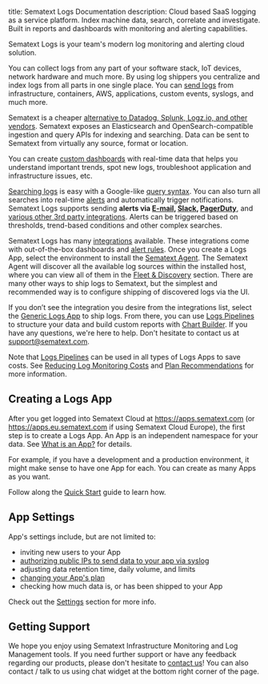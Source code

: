 title: Sematext Logs Documentation
description:  Cloud based SaaS logging as a service platform. Index machine data, search, correlate and investigate. Built in reports and dashboards with monitoring and alerting capabilities.

Sematext Logs is your team's modern log monitoring and alerting cloud solution.

You can collect logs from any part of your software stack, IoT devices, network hardware and much more. By using log shippers you centralize and index logs from all parts in one single place.  You can [send logs](../logs/sending-log-events/) from infrastructure, containers, AWS, applications, custom events, syslogs, and much more.

Sematext is a cheaper [alternative to Datadog, Splunk, Logz.io, and other vendors](https://sematext.com/resources/industry-comparisons/). Sematext exposes an Elasticsearch and OpenSearch-compatible ingestion and query APIs for indexing and searching. Data can be sent to Sematext from virtually any source, format or location.

You can create [custom dashboards](../dashboards) with real-time data that helps you understand important trends, spot new logs, troubleshoot application and infrastructure issues, etc.

[Searching logs](./searching-log-events/) is easy with a Google-like [query syntax](./search-syntax). You can also turn all searches into real-time [alerts](../alerts/) and automatically trigger notifications. Sematext Logs supports sending **alerts via [E-mail](https://sematext.com/docs/integration/alerts-email-integration/), [Slack](https://sematext.com/docs/integration/alerts-slack-integration/), [PagerDuty](https://sematext.com/docs/integration/alerts-pagerduty-integration/)**, and [various other 3rd party integrations](https://sematext.com/docs/integration/#alerts-notifications). Alerts can be triggered based on thresholds, trend-based conditions and other complex searches.

Sematext Logs has many [integrations](https://sematext.com/docs/integration/) available. These integrations come with out-of-the-box dashboards and [alert rules](https://sematext.com/docs/guide/alerts-guide/). Once you create a Logs App, select the environment to install the [Sematext Agent](https://sematext.com/docs/agents/sematext-agent/). The Sematext Agent will discover all the available log sources within the installed host, where you can view all of them in the [Fleet & Discovery](https://sematext.com/docs/logs/discovery/intro/) section. There are many other ways to ship logs to Sematext, but the simplest and recommended way is to configure shipping of discovered logs via the UI.

If you don’t see the integration you desire from the integrations list, select the [Generic Logs App](https://sematext.com/docs/integration/generic-logs-integration/) to ship logs. From there, you can use [Logs Pipelines](https://sematext.com/docs/logs/pipelines/) to structure your data and build custom reports with [Chart Builder](https://sematext.com/docs/dashboards/chart-builder/). If you have any questions, we're here to help. Don't hesitate to contact us at support@sematext.com.

Note that [Logs Pipelines](https://sematext.com/docs/logs/pipelines/) can be used in all types of Logs Apps to save costs. See [Reducing Log Monitoring Costs](https://sematext.com/docs/logs/reduce-costs-with-pipelines/) and [Plan Recommendations](https://sematext.com/docs/logs/plan-recommendations/) for more information.

## Creating a Logs App

After you get logged into Sematext Cloud at <https://apps.sematext.com> (or <https://apps.eu.sematext.com> if using Sematext Cloud Europe), the first step is to create a Logs App. An App is an independent namespace for your data. See [What is an App?](https://sematext.com/docs/guide/app-guide/) for details.

For example, if you have a development and a production environment, it might make sense to have one App for each. You can create as many Apps as you want.

Follow along the [Quick Start](./quick-start) guide to learn how.

## App Settings

App's settings include, but are not limited to:

  - inviting new users to your App
  - [authorizing public IPs to send data to your app via syslog](../logs/authorizing-ips-for-syslog)
  - adjusting data retention time, daily volume, and limits
  - [changing your App's plan](../logs/faq/#plans-prices)
  - checking how much data is, or has been shipped to your App

Check out the [Settings](./settings) section for more info.

## Getting Support

We hope you enjoy using Sematext Infrastructure Monitoring and Log Management tools. If you need further support or have any feedback regarding our products, please don't hesitate to [contact us](mailto:support@sematext.com)! You can also contact / talk to us using chat widget at the bottom right corner of the page.
